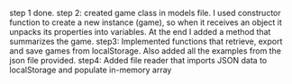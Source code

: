 step 1 done.
step 2: created game class in models file. I used constructor function to create a new instance (game), so when it receives an object it unpacks its properties into variables. At the end I added a method that summarizes the game.
step3: Implemented functions that retrieve, export and save games from localStorage. Also added all the examples from the json file provided.
step4: Added file reader that imports JSON data to localStorage and populate in-memory array
